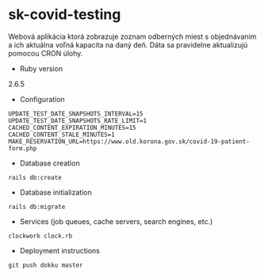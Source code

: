 # sk-covid-testing

Webová aplikácia ktorá zobrazuje zoznam odberných miest s objednávaním a ich aktuálna voľná kapacita na daný deň. Dáta sa pravidelne aktualizujú pomocou CRON úlohy.

* Ruby version

2.6.5

* Configuration

```
UPDATE_TEST_DATE_SNAPSHOTS_INTERVAL=15
UPDATE_TEST_DATE_SNAPSHOTS_RATE_LIMIT=1
CACHED_CONTENT_EXPIRATION_MINUTES=15
CACHED_CONTENT_STALE_MINUTES=1
MAKE_RESERVATION_URL=https://www.old.korona.gov.sk/covid-19-patient-form.php
```

* Database creation

`rails db:create`

* Database initialization

`rails db:migrate`

* Services (job queues, cache servers, search engines, etc.)

`clockwork clock.rb`

* Deployment instructions

`git push dokku master`

